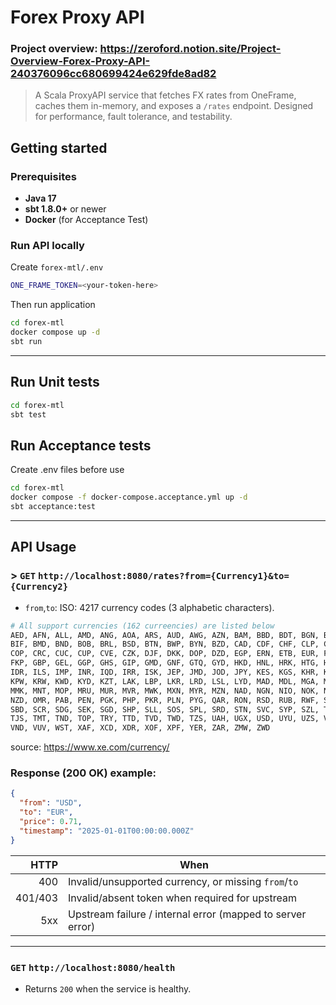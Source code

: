 #  Forex Proxy API

### Project overview: https://zeroford.notion.site/Project-Overview-Forex-Proxy-API-240376096cc680699424e629fde8ad82

> A Scala ProxyAPI service that fetches FX rates from OneFrame, caches them in-memory, and exposes a `/rates` endpoint. Designed for performance, fault tolerance, and testability.

## Getting started

### Prerequisites

- **Java 17** 
- **sbt 1.8.0+** or newer
- **Docker** (for Acceptance Test)


### Run API locally

Create `forex-mtl/.env`
```bash
ONE_FRAME_TOKEN=<your-token-here>
```
Then run application
```bash
cd forex-mtl
docker compose up -d
sbt run
```
---
## Run Unit tests
```bash
cd forex-mtl
sbt test
```

## Run Acceptance tests 
Create .env files before use
```bash
cd forex-mtl
docker compose -f docker-compose.acceptance.yml up -d
sbt acceptance:test
```

---

## API Usage


### > `GET` `http://localhost:8080/rates?from={Currency1}&to={Currency2}`

* `from`,`to`: ISO: 4217 currency codes (3 alphabetic characters).

```bash
# All support currencies (162 curreencies) are listed below
AED, AFN, ALL, AMD, ANG, AOA, ARS, AUD, AWG, AZN, BAM, BBD, BDT, BGN, BHD,
BIF, BMD, BND, BOB, BRL, BSD, BTN, BWP, BYN, BZD, CAD, CDF, CHF, CLP, CNY,
COP, CRC, CUC, CUP, CVE, CZK, DJF, DKK, DOP, DZD, EGP, ERN, ETB, EUR, FJD,
FKP, GBP, GEL, GGP, GHS, GIP, GMD, GNF, GTQ, GYD, HKD, HNL, HRK, HTG, HUF,
IDR, ILS, IMP, INR, IQD, IRR, ISK, JEP, JMD, JOD, JPY, KES, KGS, KHR, KMF,
KPW, KRW, KWD, KYD, KZT, LAK, LBP, LKR, LRD, LSL, LYD, MAD, MDL, MGA, MKD,
MMK, MNT, MOP, MRU, MUR, MVR, MWK, MXN, MYR, MZN, NAD, NGN, NIO, NOK, NPR,
NZD, OMR, PAB, PEN, PGK, PHP, PKR, PLN, PYG, QAR, RON, RSD, RUB, RWF, SAR,
SBD, SCR, SDG, SEK, SGD, SHP, SLL, SOS, SPL, SRD, STN, SVC, SYP, SZL, THB, 
TJS, TMT, TND, TOP, TRY, TTD, TVD, TWD, TZS, UAH, UGX, USD, UYU, UZS, VEF,
VND, VUV, WST, XAF, XCD, XDR, XOF, XPF, YER, ZAR, ZMW, ZWD
```
source: https://www.xe.com/currency/

### Response (200 OK) example:
```json
{
  "from": "USD",
  "to": "EUR",
  "price": 0.71,
  "timestamp": "2025-01-01T00:00:00.000Z"
}
```
|    HTTP | When                                                       |
| ------: | ---------------------------------------------------------- |
|     400 | Invalid/unsupported currency, or missing `from`/`to`       |
| 401/403 | Invalid/absent token when required for upstream            |
|     5xx | Upstream failure / internal error (mapped to server error) |
---

### `GET` `http://localhost:8080/health`

- Returns `200` when the service is healthy.
